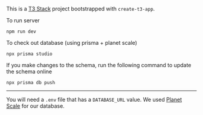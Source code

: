 This is a [T3 Stack](https://create.t3.gg/) project bootstrapped with `create-t3-app`.

To run server

```
npm run dev
```

To check out database (using prisma + planet scale)

```
npx prisma studio
```

If you make changes to the schema, run the following command to update the schema online

```
npx prisma db push
```

---

You will need a `.env` file that has a `DATABASE_URL` value. We used [Planet Scale](https://planetscale.com/) for our database.
